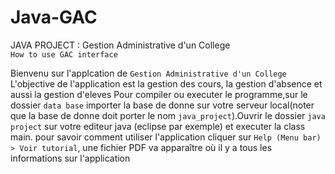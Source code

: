 # Java-GAC  

JAVA PROJECT : Gestion Administrative d'un College  
`How to use GAC interface`  


Bienvenu sur l'applcation de `Gestion Administrative d'un College`
L'objective de l'application est la gestion des cours, la gestion d'absence et aussi la gestion d'eleves 
Pour compiler ou executer le programme,sur le dossier `data base` importer la base de donne sur votre serveur local(noter que la base de donne doit porter le nom `java_project`).Ouvrir le dossier `java project` sur votre editeur java (eclipse par exemple) et executer la class main.
pour savoir comment utiliser l'application cliquer sur `Help (Menu bar) > Voir tutorial`, une fichier PDF va apparaître où il y a tous les informations sur l'application
